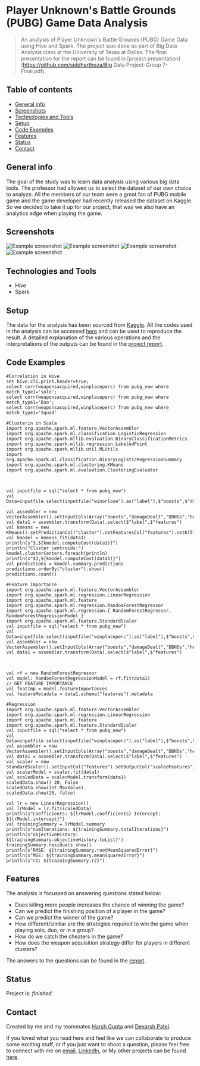 # Player Unknown's Battle Grounds (PUBG) Game Data Analysis 
> An analysis of Player Unknown's Battle Grounds (PUBG) Game Data using Hive and Spark. The project was done as part of Big Data Analysis class at the University of Texas at Dallas.
The final presentation for the report can be found in [project presentation](https://github.com/siddharthoza/Big Data Project-Group 7- Final.pdf).

## Table of contents
* [General info](#general-info)
* [Screenshots](#screenshots)
* [Technologies and Tools](#technologies-and-tools)
* [Setup](#setup)
* [Code Examples](#code-examples)
* [Features](#features)
* [Status](#status)
* [Contact](#contact)

## General info

The goal of the study was to learn data analysis using various big data tools. The professor had allowed us to select the dataset of our own choice to analyze.
All the members of our team were a great fan of PUBG mobile game and the game developer had recently released the dataset on Kaggle. So we decided to take it up for our project, that way we also have an analytics edge when playing the game. 

## Screenshots
![Example screenshot](./img/Capture.PNG)
![Example screenshot](./img/Capture1.PNG)
![Example screenshot](./img/Capture2.PNG)
![Example screenshot](./img/Capture3.PNG)

## Technologies and Tools
* Hive
* Spark 

## Setup
The data for the analysis has been sourced from [Kaggle](https://www.kaggle.com/c/pubg-finish-placement-prediction). 
All the codes used in the analysis can be accessed [here](https://github.com/harshbg/PUBG/tree/master/Code) and can be used to reproduce the result. 
A detailed explanation of the various operations and the interpretations of the outputs can be found in the [project report](https://github.com/harshbg/PUBG/blob/master/Big%20Data%20Project%20-%20Group%207-%20Final.pdf).

## Code Examples

````
#Correlation in Hive
set hive.cli.print.header=true;
select corr(weaponsacquired,winplaceperc) from pubg_new where match_type1='solo';
select corr(weaponsacquired,winplaceperc) from pubg_new where match_type1='Duo';
select corr(weaponsacquired,winplaceperc) from pubg_new where match_type1='Squad'
````

````
#Clusterin in Scala
import org.apache.spark.ml.feature.VectorAssembler
import org.apache.spark.ml.classification.LogisticRegression
import org.apache.spark.mllib.evaluation.BinaryClassificationMetrics
import org.apache.spark.mllib.regression.LabeledPoint
import org.apache.spark.mllib.util.MLUtils
import org.apache.spark.ml.classification.BinaryLogisticRegressionSummary
import org.apache.spark.ml.clustering.KMeans
import org.apache.spark.ml.evaluation.ClusteringEvaluator



val inputfile = sql("select * from pubg_new")
val Data=inputfile.select(inputfile("winorlose").as("label"),$"boosts",$"damageDealt",$"DBNOs",$"headshotKills",$"heals",$"killPlace",$"killPoints",$"kills",$"killStreaks",$"longestKill",$"maxPlace",$"numGroups",$"revives",$"rideDistance",$"roadKills",$"swimDistance",$"teamKills",$"vehicleDestroys",$"walkDistance",$"weaponsacquired",$"winpoints",$"winorlose",$"winquartiles")

val assembler = new VectorAssembler().setInputCols(Array("boosts","damageDealt","DBNOs","headshotKills","heals","killPlace","killPoints","kills","killStreaks","longestKill","maxPlace","numGroups","revives","rideDistance","roadKills","swimDistance","teamKills","vehicleDestroys","walkDistance","weaponsacquired","winpoints","winorlose","winquartiles")).setOutputCol("features")
val data1 = assembler.transform(Data).select($"label",$"features")
val kmeans = new KMeans().setPredictionCol("cluster").setFeaturesCol("features").setK(5).setInitSteps(40).setMaxIter(99) 
val kmodel = kmeans.fit(data1)
println(s"3,${kmodel.computeCost(data1)}") 
println("Cluster centroids:")
kmodel.clusterCenters.foreach(println)
println(s"$3,${kmodel.computeCost(data1)}")
val predictions = kmodel.summary.predictions
predictions.orderBy("cluster").show()
predictions.count()
````

````
#Feature Importance
import org.apache.spark.ml.feature.VectorAssembler
import org.apache.spark.ml.regression.LinearRegression
import org.apache.spark.ml.feature
import org.apache.spark.ml.regression.RandomForestRegressor
import org.apache.spark.ml.regression.{ RandomForestRegressor, RandomForestRegressionModel }
import org.apache.spark.ml.feature.StandardScaler
val inputfile = sql("select * from pubg_new")
val Data=inputfile.select(inputfile("winplaceperc").as("label"),$"boosts",$"damageDealt",$"DBNOs",$"headshotKills",$"heals",$"killPlace",$"killPoints",$"kills",$"killStreaks",$"longestKill",$"maxPlace",$"numGroups",$"revives",$"rideDistance",$"roadKills",$"swimDistance",$"teamKills",$"vehicleDestroys",$"walkDistance",$"weaponsacquired",$"winpoints")
val assembler = new VectorAssembler().setInputCols(Array("boosts","damageDealt","DBNOs","headshotKills","heals","killPlace","killPoints","kills","killStreaks","longestKill","maxPlace","numGroups","revives","rideDistance","roadKills","swimDistance","teamKills","vehicleDestroys","walkDistance","weaponsacquired","winpoints")).setOutputCol("features")
val data1 = assembler.transform(Data).select($"label",$"features")



val rf = new RandomForestRegressor
val model: RandomForestRegressionModel = rf.fit(data1)
// GET FEATURE IMPORTANCE
val featImp = model.featureImportances
val featureMetadata = data1.schema("features").metadata
````
````
#Regression
import org.apache.spark.ml.feature.VectorAssembler
import org.apache.spark.ml.regression.LinearRegression
import org.apache.spark.ml.feature
import org.apache.spark.ml.feature.StandardScaler
val inputfile = sql("select * from pubg_new")
val Data=inputfile.select(inputfile("winplaceperc").as("label"),$"boosts",$"damageDealt",$"DBNOs",$"headshotKills",$"heals",$"killPlace",$"killPoints",$"kills",$"killStreaks",$"longestKill",$"maxPlace",$"numGroups",$"revives",$"rideDistance",$"roadKills",$"swimDistance",$"teamKills",$"vehicleDestroys",$"walkDistance",$"weaponsacquired",$"winpoints",$"winorlose")
val assembler = new VectorAssembler().setInputCols(Array("boosts","damageDealt","DBNOs","headshotKills","heals","killPlace","killPoints","kills","killStreaks","longestKill","maxPlace","numGroups","revives","rideDistance","roadKills","swimDistance","teamKills","vehicleDestroys","walkDistance","weaponsacquired","winpoints","winorlose")).setOutputCol("features")
val data1 = assembler.transform(Data).select($"label",$"features")
val scaler = new StandardScaler().setInputCol("features").setOutputCol("scaledFeatures").setWithStd(true).setWithMean(false)
val scalerModel = scaler.fit(data1)
val scaledData = scalerModel.transform(data1)
scaledData.show() 20, False
scaledData.show(Int.MaxValue)
scaledData.show(20, false)

val lr = new LinearRegression()
val lrModel = lr.fit(scaledData)
println(s"Coefficients: ${lrModel.coefficients} Intercept: ${lrModel.intercept}")
val trainingSummary = lrModel.summary
println(s"numIterations: ${trainingSummary.totalIterations}")
println(s"objectiveHistory: ${trainingSummary.objectiveHistory.toList}")
trainingSummary.residuals.show()
println(s"RMSE: ${trainingSummary.rootMeanSquaredError}")
println(s"MSE: ${trainingSummary.meanSquaredError}")
println(s"r2: ${trainingSummary.r2}")
````

## Features
The analysis is focussed on answering questions stated below:
  * Does killing more people increases the chance of winning the game?
  * Can we predict the finishing position of a player in the game?
  * Can we predict the winner of the game?
  * How different/similar are the strategies required to win the game when playing solo, duo, or in a group?
  * How do we catch the cheaters in the game?
  * How does the weapon acquisition strategy differ for players in different clusters?

The answers to the questions can be found in the [report](https://github.com/harshbg/PUBG/blob/master/Big%20Data%20Project%20-%20Group%207-%20Final.pdf). 

## Status
Project is: _finished_

## Contact
Created by me and my teammates [Harsh Gupta](https://github.com/harshbg) and [Devarsh Patel](https://github.com/Devarsh-UTD).

If you loved what you read here and feel like we can collaborate to produce some exciting stuff, or if you
just want to shoot a question, please feel free to connect with me on <a href="siddharth.oza@outlook.com" target="_blank">email</a>, 
<a href=" http://www.linkedin.com/in/siddharthoza" target="_blank">LinkedIn</a>, or 
My other projects can be found [here](www.siddharthoza.com).


